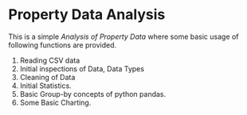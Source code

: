 
# Property Data Analysis

This is a simple *Analysis of Property Data* where some basic usage of following functions are provided.



1. Reading CSV data
2. Initial inspections of Data, Data Types
3. Cleaning of Data 
4. Initial Statistics.
5. Basic Group-by concepts of python pandas.
6. Some Basic Charting.

